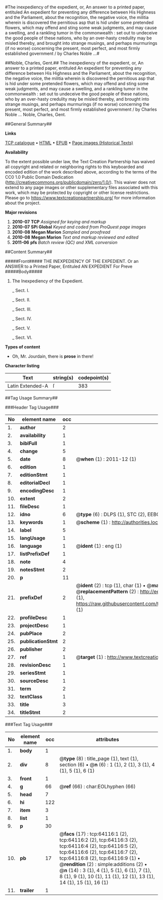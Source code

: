 #The inexpediency of the expedient, or, An answer to a printed paper, entituled An expedient for preventing any difference between His Highness and the Parliament, about the recognition, the negative voice, the militia wherein is discovered the pernitious asp that is hid under some pretended flowers, which may offend and sting some weak judgments, and may cause a swelling, and a rankling tumor in the commonwealth : set out to undeceive the good people of these nations, who by an over-hasty credulity may be misled thereby, and brought into strange musings, and perhaps murmurings (if no worse) concerning the present, most perfect, and most firmly established government / by Charles Noble ...#

##Noble, Charles, Gent.##
The inexpediency of the expedient, or, An answer to a printed paper, entituled An expedient for preventing any difference between His Highness and the Parliament, about the recognition, the negative voice, the militia wherein is discovered the pernitious asp that is hid under some pretended flowers, which may offend and sting some weak judgments, and may cause a swelling, and a rankling tumor in the commonwealth : set out to undeceive the good people of these nations, who by an over-hasty credulity may be misled thereby, and brought into strange musings, and perhaps murmurings (if no worse) concerning the present, most perfect, and most firmly established government / by Charles Noble ...
Noble, Charles, Gent.

##General Summary##

**Links**

[TCP catalogue](http://www.ota.ox.ac.uk/tcp/)  • 
[HTML](http://tei.it.ox.ac.uk/tcp/Texts-HTML/free/A52/A52374.html)  • 
[EPUB](http://tei.it.ox.ac.uk/tcp/Texts-EPUB/free/A52/A52374.epub) • 
[Page images (Historical Texts)](https://historicaltexts.jisc.ac.uk/eebo-12599400e)

**Availability**

To the extent possible under law, the Text Creation Partnership has waived all copyright and related or neighboring rights to this keyboarded and encoded edition of the work described above, according to the terms of the CC0 1.0 Public Domain Dedication (http://creativecommons.org/publicdomain/zero/1.0/). This waiver does not extend to any page images or other supplementary files associated with this work, which may be protected by copyright or other license restrictions. Please go to https://www.textcreationpartnership.org/ for more information about the project.

**Major revisions**

1. __2010-07__ __TCP__ *Assigned for keying and markup*
1. __2010-07__ __SPi Global__ *Keyed and coded from ProQuest page images*
1. __2010-08__ __Megan Marion__ *Sampled and proofread*
1. __2010-08__ __Megan Marion__ *Text and markup reviewed and edited*
1. __2011-06__ __pfs__ *Batch review (QC) and XML conversion*

##Content Summary##

#####Front#####
THE INEXPEDIENCY OF THE EXPEDIENT. Or an ANSWER to a Printed Paper, Entituled AN EXPEDIENT For Preve
#####Body#####

1. The Inexpediency of the Expedient.

    _ Sect. I.

    _ Sect. II.

    _ Sect. III.

    _ Sect. IV.

    _ Sect. V.

    _ Sect. VI.

**Types of content**

  * Oh, Mr. Jourdain, there is **prose** in there!

**Character listing**


|Text|string(s)|codepoint(s)|
|---|---|---|
|Latin Extended-A|ſ|383|

##Tag Usage Summary##

###Header Tag Usage###

|No|element name|occ|attributes|
|---|---|---|---|
|1.|__author__|2||
|2.|__availability__|1||
|3.|__biblFull__|1||
|4.|__change__|5||
|5.|__date__|8| @__when__ (1) : 2011-12 (1)|
|6.|__edition__|1||
|7.|__editionStmt__|1||
|8.|__editorialDecl__|1||
|9.|__encodingDesc__|1||
|10.|__extent__|2||
|11.|__fileDesc__|1||
|12.|__idno__|6| @__type__ (6) : DLPS (1), STC (2), EEBO-CITATION (1), OCLC (1), VID (1)|
|13.|__keywords__|1| @__scheme__ (1) : http://authorities.loc.gov/ (1)|
|14.|__label__|5||
|15.|__langUsage__|1||
|16.|__language__|1| @__ident__ (1) : eng (1)|
|17.|__listPrefixDef__|1||
|18.|__note__|4||
|19.|__notesStmt__|2||
|20.|__p__|11||
|21.|__prefixDef__|2| @__ident__ (2) : tcp (1), char (1)  •  @__matchPattern__ (2) : ([0-9\-]+):([0-9IVX]+) (1), (.+) (1)  •  @__replacementPattern__ (2) : http://eebo.chadwyck.com/downloadtiff?vid=$1&page=$2 (1), https://raw.githubusercontent.com/textcreationpartnership/Texts/master/tcpchars.xml#$1 (1)|
|22.|__profileDesc__|1||
|23.|__projectDesc__|1||
|24.|__pubPlace__|2||
|25.|__publicationStmt__|2||
|26.|__publisher__|2||
|27.|__ref__|1| @__target__ (1) : http://www.textcreationpartnership.org/docs/. (1)|
|28.|__revisionDesc__|1||
|29.|__seriesStmt__|1||
|30.|__sourceDesc__|1||
|31.|__term__|2||
|32.|__textClass__|1||
|33.|__title__|3||
|34.|__titleStmt__|2||


###Text Tag Usage###

|No|element name|occ|attributes|
|---|---|---|---|
|1.|__body__|1||
|2.|__div__|8| @__type__ (8) : title_page (1), text (1), section (6)  •  @__n__ (6) : 1 (1), 2 (1), 3 (1), 4 (1), 5 (1), 6 (1)|
|3.|__front__|1||
|4.|__g__|66| @__ref__ (66) : char:EOLhyphen (66)|
|5.|__head__|7||
|6.|__hi__|122||
|7.|__item__|3||
|8.|__list__|1||
|9.|__p__|30||
|10.|__pb__|17| @__facs__ (17) : tcp:64116:1 (2), tcp:64116:2 (2), tcp:64116:3 (2), tcp:64116:4 (2), tcp:64116:5 (2), tcp:64116:6 (2), tcp:64116:7 (2), tcp:64116:8 (2), tcp:64116:9 (1)  •  @__rendition__ (2) : simple:additions (2)  •  @__n__ (14) : 3 (1), 4 (1), 5 (1), 6 (1), 7 (1), 8 (1), 9 (1), 10 (1), 11 (1), 12 (1), 13 (1), 14 (1), 15 (1), 16 (1)|
|11.|__trailer__|1||
